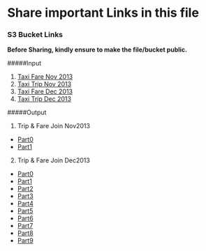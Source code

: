 # Share important Links in this file

### S3 Bucket Links
**Before Sharing, kindly ensure to make the file/bucket public.**

#####Input 
1. [Taxi Fare Nov 2013](https://s3.amazonaws.com/perspectix/Taxi+Data+2013/trip_fare_11.csv)
2. [Taxi Trip Nov 2013](https://s3.amazonaws.com/perspectix/Taxi+Data+2013/trip_data_11.csv)
3. [Taxi Fare Dec 2013](https://s3-us-west-2.amazonaws.com/su472/Prospectix/trip_fare_12.csv)
4. [Taxi Trip Dec 2013](https://s3-us-west-2.amazonaws.com/su472/Prospectix/trip_data_12.csv)

#####Output 
1. Trip & Fare Join Nov2013
  * [Part0](https://s3.amazonaws.com/perspectix/output_emr/nov13_trip_fare_join/part-00000)
  * [Part1](https://s3.amazonaws.com/perspectix/output_emr/nov13_trip_fare_join/part-00001)

2. Trip & Fare Join Dec2013
  * [Part0](https://s3.amazonaws.com/perspectix/output_emr/dec13_trip_fare_join/part-00000)
  * [Part1](https://s3.amazonaws.com/perspectix/output_emr/dec13_trip_fare_join/part-00001)
  * [Part2](https://s3.amazonaws.com/perspectix/output_emr/dec13_trip_fare_join/part-00002)
  * [Part3](https://s3.amazonaws.com/perspectix/output_emr/dec13_trip_fare_join/part-00003)
  * [Part4](https://s3.amazonaws.com/perspectix/output_emr/dec13_trip_fare_join/part-00004)
  * [Part5](https://s3.amazonaws.com/perspectix/output_emr/dec13_trip_fare_join/part-00005)
  * [Part6](https://s3.amazonaws.com/perspectix/output_emr/dec13_trip_fare_join/part-00006)
  * [Part7](https://s3.amazonaws.com/perspectix/output_emr/dec13_trip_fare_join/part-00007)
  * [Part8](https://s3.amazonaws.com/perspectix/output_emr/dec13_trip_fare_join/part-00008)
  * [Part9](https://s3.amazonaws.com/perspectix/output_emr/dec13_trip_fare_join/part-00009)

